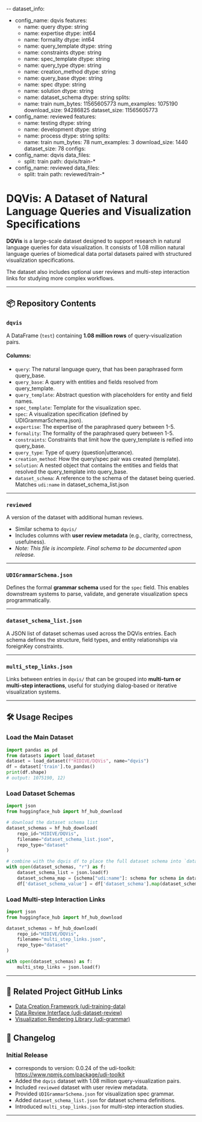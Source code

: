 --
dataset_info:

- config_name: dqvis
  features:
  - name: query
    dtype: string
  - name: expertise
    dtype: int64
  - name: formality
    dtype: int64
  - name: query_template
    dtype: string
  - name: constraints
    dtype: string
  - name: spec_template
    dtype: string
  - name: query_type
    dtype: string
  - name: creation_method
    dtype: string
  - name: query_base
    dtype: string
  - name: spec
    dtype: string
  - name: solution
    dtype: string
  - name: dataset_schema
    dtype: string
    splits:
  - name: train
    num_bytes: 11565605773
    num_examples: 1075190
    download_size: 94286825
    dataset_size: 11565605773
- config_name: reviewed
  features:
  - name: testing
    dtype: string
  - name: development
    dtype: string
  - name: process
    dtype: string
    splits:
  - name: train
    num_bytes: 78
    num_examples: 3
    download_size: 1440
    dataset_size: 78
    configs:
- config_name: dqvis
  data_files:
  - split: train
    path: dqvis/train-\*
- config_name: reviewed
  data_files:
  - split: train
    path: reviewed/train-\*

# DQVis: A Dataset of Natural Language Queries and Visualization Specifications

**DQVis** is a large-scale dataset designed to support research in natural language queries for data visualization. It consists of 1.08 million natural language queries of biomedical data portal datasets paired with structured visualization specifications.

The dataset also includes optional user reviews and multi-step interaction links for studying more complex workflows.

---

## 📦 Repository Contents

### `dqvis`

A DataFrame (`test`) containing **1.08 million rows** of query-visualization pairs.

#### Columns:

- `query`: The natural language query, that has been paraphrased form query_base.
- `query_base`: A query with entities and fields resolved from query_template.
- `query_template`: Abstract question with placeholders for entity and field names.
- `spec_template`: Template for the visualization spec.
- `spec`: A visualization specification (defined by UDIGrammarSchema.json).
- `expertise`: The expertise of the paraphrased query between 1-5.
- `formality`: The formality of the paraphrased query between 1-5.
- `constraints`: Constraints that limit how the query_template is reified into query_base.
- `query_type`: Type of query (question|utterance).
- `creation_method`: How the query/spec pair was created (template).
- `solution`: A nested object that contains the entities and fields that resolved the query_template into query_base.
- `dataset_schema`: A reference to the schema of the dataset being queried. Matches `udi:name` in dataset_schema_list.json

---

### `reviewed`

A version of the dataset with additional human reviews.

- Similar schema to `dqvis/`
- Includes columns with **user review metadata** (e.g., clarity, correctness, usefulness).
- _Note: This file is incomplete. Final schema to be documented upon release._

---

### `UDIGrammarSchema.json`

Defines the formal **grammar schema** used for the `spec` field. This enables downstream systems to parse, validate, and generate visualization specs programmatically.

---

### `dataset_schema_list.json`

A JSON list of dataset schemas used across the DQVis entries. Each schema defines the structure, field types, and entity relationships via foreignKey constraints.

---

### `multi_step_links.json`

Links between entries in `dqvis/` that can be grouped into **multi-turn or multi-step interactions**, useful for studying dialog-based or iterative visualization systems.

---

## 🛠️ Usage Recipes

### Load the Main Dataset

```python
import pandas as pd
from datasets import load_dataset
dataset = load_dataset(f"HIDIVE/DQVis", name="dqvis")
df = dataset['train'].to_pandas()
print(df.shape)
# output: 1075190, 12)
```

### Load Dataset Schemas

```python
import json
from huggingface_hub import hf_hub_download

# download the dataset schema list
dataset_schemas = hf_hub_download(
    repo_id="HIDIVE/DQVis",
    filename="dataset_schema_list.json",
    repo_type="dataset"
)

# combine with the dqvis df to place the full dataset schema into `dataset_schema_value` column.
with open(dataset_schemas, "r") as f:
    dataset_schema_list = json.load(f)
    dataset_schema_map = {schema["udi:name"]: schema for schema in dataset_schema_list}
    df['dataset_schema_value'] = df['dataset_schema'].map(dataset_schema_map)
```

### Load Multi-step Interaction Links

```python
import json
from huggingface_hub import hf_hub_download

dataset_schemas = hf_hub_download(
    repo_id="HIDIVE/DQVis",
    filename="multi_step_links.json",
    repo_type="dataset"
)

with open(dataset_schemas) as f:
    multi_step_links = json.load(f)

```

<!-- ### Placeholder: Load Multi-step Interaction Links

```python
with open('multi_step_links.json') as f:
    multi_step_links = json.load(f)

# Example: link a sequence of related rows for a multi-turn use case
``` -->

<!-- ### Placeholder: Get the subset query_base table

```python
# TODO:
```

### Placeholder: Get the subset query_template table

```python
# TODO:
``` -->

---

<!-- ## 📚 Citation

_TODO: Add a citation if you plan to publish or release a paper._

--- -->

## 🔗 Related Project GitHub Links

- [Data Creation Framework (udi-training-data)](https://github.com/hms-dbmi/udi-training-data)
- [Data Review Interface (udi-dataset-review)](https://github.com/hms-dbmi/udi-dataset-review)
- [Visualization Rendering Library (udi-grammar)](https://github.com/hms-dbmi/udi-grammar)

## 📝 Changelog

### Initial Release

- corresponds to version: 0.0.24 of the udi-toolkit: https://www.npmjs.com/package/udi-toolkit
- Added the `dqvis` dataset with 1.08 million query-visualization pairs.
- Included `reviewed` dataset with user review metadata.
- Provided `UDIGrammarSchema.json` for visualization spec grammar.
- Added `dataset_schema_list.json` for dataset schema definitions.
- Introduced `multi_step_links.json` for multi-step interaction studies.

---
